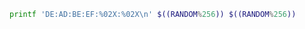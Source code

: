 ```sh title="Generate random MAC address"
printf 'DE:AD:BE:EF:%02X:%02X\n' $((RANDOM%256)) $((RANDOM%256))
```